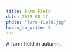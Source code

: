 ```yaml
---
title: Farm Field
date: 2013-08-17
photo: "farm-field.jpg"
hours_to_write: 0
---
```


A farm field in autumn.
